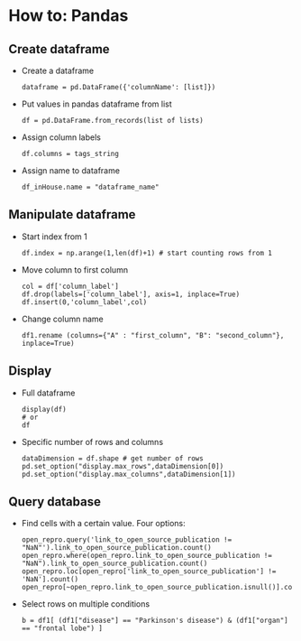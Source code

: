 # How to: Pandas
 
## Create dataframe

- Create a dataframe  
  ```
  dataframe = pd.DataFrame({'columnName': [list]})
  ```
 
- Put values in pandas dataframe from list  
  ```
  df = pd.DataFrame.from_records(list of lists)
  ```

- Assign column labels
  ```
  df.columns = tags_string
  ```
- Assign name to dataframe
  ```
  df_inHouse.name = "dataframe_name"
  ```
    
  
## Manipulate dataframe
- Start index from 1
  ```
  df.index = np.arange(1,len(df)+1) # start counting rows from 1
  ```
- Move column to first column
  ```
  col = df['column_label']
  df.drop(labels=['column_label'], axis=1, inplace=True)
  df.insert(0,'column_label',col)
  ```
- Change column name 
  ```
  df1.rename (columns={"A" : "first_column", "B": "second_column"}, inplace=True)
  ```


## Display  
- Full dataframe 
  ```
  display(df)
  # or
  df
  ```
- Specific number of rows and columns
  ```
  dataDimension = df.shape # get number of rows
  pd.set_option("display.max_rows",dataDimension[0])
  pd.set_option("display.max_columns",dataDimension[1])
  ```

  
## Query database
- Find cells with a certain value. Four options:  
  ```
  open_repro.query('link_to_open_source_publication != "NaN"').link_to_open_source_publication.count()
  open_repro.where(open_repro.link_to_open_source_publication != "NaN").link_to_open_source_publication.count()
  open_repro.loc[open_repro['link_to_open_source_publication'] != 'NaN'].count()
  open_repro[~open_repro.link_to_open_source_publication.isnull()].count()
  ```  
- Select rows on multiple conditions
  ```
  b = df1[ (df1["disease"] == "Parkinson's disease") & (df1["organ"] == "frontal lobe") ]
  ```


